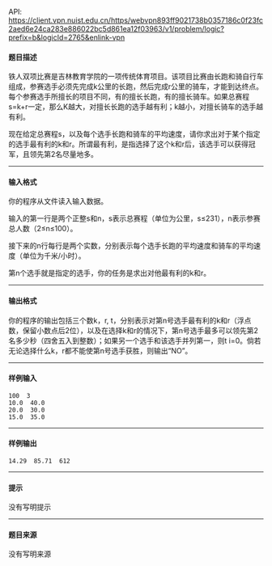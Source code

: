 API: https://client.vpn.nuist.edu.cn/https/webvpn893ff9021738b0357186c0f23fc2aed6e24ca283e886022bc5d861ea12f03963/v1/problem/logic?prefix=b&logicId=2765&enlink-vpn

#### 题目描述

铁人双项比赛是吉林教育学院的一项传统体育项目。该项目比赛由长跑和骑自行车组成，参赛选手必须先完成k公里的长跑，然后完成r公里的骑车，才能到达终点。每个参赛选手所擅长的项目不同，有的擅长长跑，有的擅长骑车。如果总赛程s=k+r一定，那么K越大，对擅长长跑的选手越有利；k越小，对擅长骑车的选手越有利。

现在给定总赛程s，以及每个选手长跑和骑车的平均速度，请你求出对于某个指定的选手最有利的k和r。所谓最有利，是指选择了这个k和r后，该选手可以获得冠军，且领先第2名尽量地多。

---

#### 输入格式

你的程序从文件读入输入数据。

输入的第一行是两个正整s和n，s表示总赛程（单位为公里，s≤231），n表示参赛总人数（2≤n≤100）。

接下来的n行每行是两个实数，分别表示每个选手长跑的平均速度和骑车的平均速度（单位为千米/小时）。

第n个选手就是指定的选手，你的任务是求出对他最有利的k和r。

---

#### 输出格式

你的程序的输出包括三个数k，r, t，分别表示对第n号选手最有利的k和r（浮点数，保留小数点后2位），以及在选择k和r的情况下，第n号选手最多可以领先第2名多少秒（四舍五入到整数）；如果另一个选手和该选手并列第一，则t i\=0。倘若无论选择什么k，r都不能使第n号选手获胜，则输出“NO”。

---

#### 样例输入
```
100  3
10.0  40.0
20.0  30.0
15.0  35.0

```

---

#### 样例输出
```
14.29  85.71  612
```

---

#### 提示

没有写明提示

---

#### 题目来源

没有写明来源